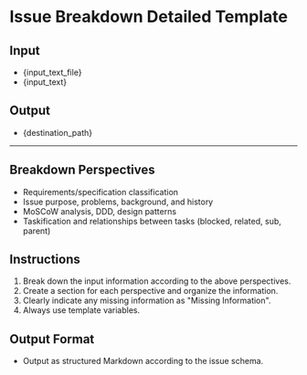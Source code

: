 # Issue Breakdown Detailed Template

## Input

- {input_text_file}
- {input_text}

## Output

- {destination_path}

---

## Breakdown Perspectives

- Requirements/specification classification
- Issue purpose, problems, background, and history
- MoSCoW analysis, DDD, design patterns
- Taskification and relationships between tasks (blocked, related, sub, parent)

## Instructions

1. Break down the input information according to the above perspectives.
2. Create a section for each perspective and organize the information.
3. Clearly indicate any missing information as "Missing Information".
4. Always use template variables.

## Output Format

- Output as structured Markdown according to the issue schema.
